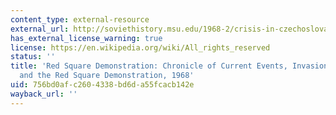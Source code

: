 ```yaml
---
content_type: external-resource
external_url: http://soviethistory.msu.edu/1968-2/crisis-in-czechoslovakia/crisis-in-czechoslovakia-texts/red-square-demonstration/
has_external_license_warning: true
license: https://en.wikipedia.org/wiki/All_rights_reserved
status: ''
title: 'Red Square Demonstration: Chronicle of Current Events, Invasion of Czechoslovakia
  and the Red Square Demonstration, 1968'
uid: 756bd0af-c260-4338-bd6d-a55fcacb142e
wayback_url: ''
---
```

